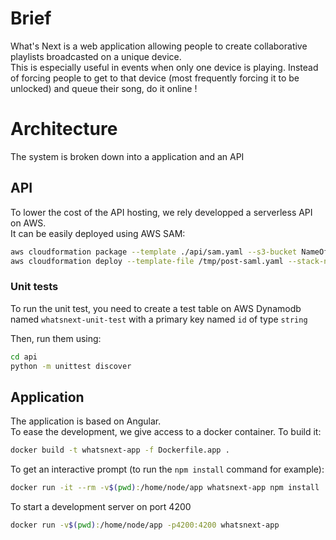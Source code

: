 # Brief

What's Next is a web application allowing people to create collaborative
playlists broadcasted on a unique device.  
This is especially useful in events when only one device is playing. Instead of
forcing people to get to that device (most frequently forcing it to be unlocked)
and queue their song, do it online !

# Architecture

The system is broken down into a application and an API

## API

To lower the cost of the API hosting, we rely developped a serverless API on
AWS.  
It can be easily deployed using AWS SAM:

```bash
aws cloudformation package --template ./api/sam.yaml --s3-bucket NameOfABucket --output-template /tmp/post-saml.yaml --region us-east-1
aws cloudformation deploy --template-file /tmp/post-saml.yaml --stack-name whatsnext --capabilities CAPABILITY_IAM CAPABILITY_NAMED_IAM
```

### Unit tests

To run the unit test, you need to create a test table on AWS Dynamodb named `whatsnext-unit-test` with a primary key named `id` of type `string`  

Then, run them using:
```bash
cd api
python -m unittest discover
```

## Application

The application is based on Angular.  
To ease the development, we give access to a docker container. To build it:
```bash
docker build -t whatsnext-app -f Dockerfile.app .
```

To get an interactive prompt (to run the `npm install` command for example):
```bash
docker run -it --rm -v$(pwd):/home/node/app whatsnext-app npm install
```

To start a development server on port 4200
```bash
docker run -v$(pwd):/home/node/app -p4200:4200 whatsnext-app
```
